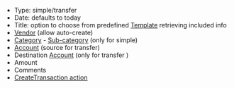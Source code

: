 - Type: simple/transfer
- Date: defaults to today 
- Title: option to choose from predefined [Template](Template) retrieving included info
- [Vendor](Vendor) (allow auto-create)
- [Category](Category) - [Sub-category](Sub-category) (only for simple)
- [Account](Account) (source for transfer)
- Destination [Account](Account) (only for transfer )
- Amount
- Comments
- [CreateTransaction action](CreateTransaction%20action)
